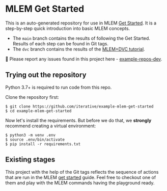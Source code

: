 # MLEM Get Started

This is an auto-generated repository for use in MLEM
[Get Started](https://mlem.ai/doc/get-started). It is a step-by-step quick
introduction into basic MLEM concepts.

- The `main` branch contains the results of following the Get Started. Results
  of each step can be found in Git tags.
- The `dvc` branch contains the results of the
  [MLEM+DVC tutorial](https://mlem.ai/doc/user-guide/dvc).

🐛 Please report any issues found in this project here -
[example-repos-dev](https://github.com/iterative/example-repos-dev).

## Trying out the repository

Python 3.7+ is required to run code from this repo.

Clone the repository first:

```console
$ git clone https://github.com/iterative/example-mlem-get-started
$ cd example-mlem-get-started
```

Now let's install the requirements. But before we do that, we **strongly**
recommend creating a virtual environment:

```console
$ python3 -m venv .env
$ source .env/bin/activate
$ pip install -r requirements.txt
```

## Existing stages

This project with the help of the Git tags reflects the sequence of actions that
are run in the MLEM [get started](https://mlem.ai/doc/get-started) guide. Feel
free to checkout one of them and play with the MLEM commands having the
playground ready.
